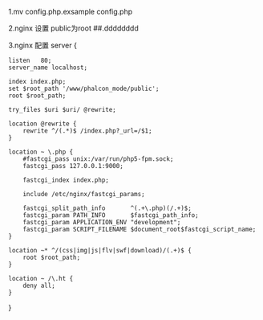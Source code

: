 1.mv config.php.exsample config.php

2.nginx 设置 public为root
##.dddddddd

3.nginx 配置
server {

    listen   80;
    server_name localhost;

    index index.php;
    set $root_path '/www/phalcon_mode/public';
    root $root_path;

    try_files $uri $uri/ @rewrite;

    location @rewrite {
        rewrite ^/(.*)$ /index.php?_url=/$1;
    }

    location ~ \.php {
        #fastcgi_pass unix:/var/run/php5-fpm.sock;
        fastcgi_pass 127.0.0.1:9000;

        fastcgi_index index.php;

        include /etc/nginx/fastcgi_params;

        fastcgi_split_path_info       ^(.+\.php)(/.+)$;
        fastcgi_param PATH_INFO       $fastcgi_path_info;
        fastcgi_param APPLICATION_ENV "development";
        fastcgi_param SCRIPT_FILENAME $document_root$fastcgi_script_name;
    }

    location ~* ^/(css|img|js|flv|swf|download)/(.+)$ {
        root $root_path;
    }

    location ~ /\.ht {
        deny all;
    }

}